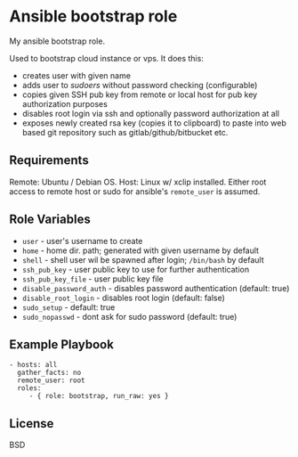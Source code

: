 Ansible bootstrap role
======================

My ansible bootstrap role.

Used to bootstrap cloud instance or vps. It does this:

- creates user with given name
- adds user to *sudoers* without password checking (configurable)
- copies given SSH pub key from remote or local host for pub key authorization
  purposes
- disables root login via ssh and optionally password authorization at all
- exposes newly created rsa key (copies it to clipboard) to paste into
  web based git repository such as gitlab/github/bitbucket etc.

Requirements
------------

Remote: Ubuntu / Debian OS. Host: Linux w/ xclip installed.
Either root access to remote host or sudo for ansible's `remote_user`
is assumed.

Role Variables
--------------

- `user` - user's username to create
- `home` - home dir. path; generated with given username by default
- `shell` - shell user wil be spawned after login; `/bin/bash` by default
- `ssh_pub_key` - user public key to use for further authentication
- `ssh_pub_key_file` - user public key file
- `disable_password_auth` - disables password authentication (default: true)
- `disable_root_login` - disables root login (default: false)
- `sudo_setup` - default: true
- `sudo_nopasswd` - dont ask for sudo password (default: true)

Example Playbook
----------------

    - hosts: all
      gather_facts: no
      remote_user: root
      roles:
         - { role: bootstrap, run_raw: yes }

License
-------

BSD
